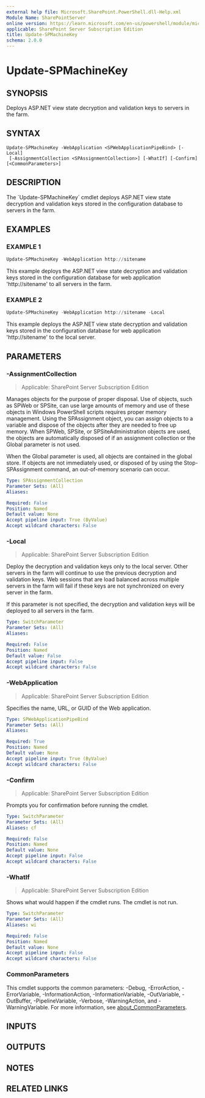 ```yaml
---
external help file: Microsoft.SharePoint.PowerShell.dll-Help.xml
Module Name: SharePointServer
online version: https://learn.microsoft.com/en-us/powershell/module/microsoft.sharepoint.powershell/update-spmachinekey
applicable: SharePoint Server Subscription Edition
title: Update-SPMachineKey
schema: 2.0.0
---
```


# Update-SPMachineKey

## SYNOPSIS
Deploys ASP.NET view state decryption and validation keys to servers in the farm.

## SYNTAX

```
Update-SPMachineKey -WebApplication <SPWebApplicationPipeBind> [-Local]
 [-AssignmentCollection <SPAssignmentCollection>] [-WhatIf] [-Confirm] [<CommonParameters>]
```

## DESCRIPTION
The \`Update-SPMachineKey\` cmdlet deploys ASP.NET view state decryption and validation keys stored in the configuration database to servers in the farm.

## EXAMPLES

### EXAMPLE 1
```powershell
Update-SPMachineKey -WebApplication http://sitename
```

This example deploys the ASP.NET view state decryption and validation keys stored in the configuration database for web application 'http://sitename' to all servers in the farm.

### EXAMPLE 2
```powershell
Update-SPMachineKey -WebApplication http://sitename -Local
```

This example deploys the ASP.NET view state decryption and validation keys stored in the configuration database for web application 'http://sitename' to the local server.

## PARAMETERS

### -AssignmentCollection

> Applicable: SharePoint Server Subscription Edition

Manages objects for the purpose of proper disposal.
Use of objects, such as SPWeb or SPSite, can use large amounts of memory and use of these objects in Windows PowerShell scripts requires proper memory management.
Using the SPAssignment object, you can assign objects to a variable and dispose of the objects after they are needed to free up memory.
When SPWeb, SPSite, or SPSiteAdministration objects are used, the objects are automatically disposed of if an assignment collection or the Global parameter is not used.

When the Global parameter is used, all objects are contained in the global store.
If objects are not immediately used, or disposed of by using the Stop-SPAssignment command, an out-of-memory scenario can occur.

```yaml
Type: SPAssignmentCollection
Parameter Sets: (All)
Aliases:

Required: False
Position: Named
Default value: None
Accept pipeline input: True (ByValue)
Accept wildcard characters: False
```

### -Local

> Applicable: SharePoint Server Subscription Edition

Deploy the decryption and validation keys only to the local server.
Other servers in the farm will continue to use the previous decryption and validation keys.
Web sessions that are load balanced across multiple servers in the farm will fail if these keys are not synchronized on every server in the farm.

If this parameter is not specified, the decryption and validation keys will be deployed to all servers in the farm.

```yaml
Type: SwitchParameter
Parameter Sets: (All)
Aliases:

Required: False
Position: Named
Default value: False
Accept pipeline input: False
Accept wildcard characters: False
```

### -WebApplication

> Applicable: SharePoint Server Subscription Edition

Specifies the name, URL, or GUID of the Web application.

```yaml
Type: SPWebApplicationPipeBind
Parameter Sets: (All)
Aliases:

Required: True
Position: Named
Default value: None
Accept pipeline input: True (ByValue)
Accept wildcard characters: False
```

### -Confirm

> Applicable: SharePoint Server Subscription Edition

Prompts you for confirmation before running the cmdlet.

```yaml
Type: SwitchParameter
Parameter Sets: (All)
Aliases: cf

Required: False
Position: Named
Default value: None
Accept pipeline input: False
Accept wildcard characters: False
```

### -WhatIf

> Applicable: SharePoint Server Subscription Edition

Shows what would happen if the cmdlet runs.
The cmdlet is not run.

```yaml
Type: SwitchParameter
Parameter Sets: (All)
Aliases: wi

Required: False
Position: Named
Default value: None
Accept pipeline input: False
Accept wildcard characters: False
```

### CommonParameters
This cmdlet supports the common parameters: -Debug, -ErrorAction, -ErrorVariable, -InformationAction, -InformationVariable, -OutVariable, -OutBuffer, -PipelineVariable, -Verbose, -WarningAction, and -WarningVariable. For more information, see [about_CommonParameters](https://go.microsoft.com/fwlink/?LinkID=113216).

## INPUTS

## OUTPUTS

## NOTES

## RELATED LINKS
